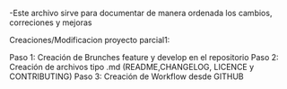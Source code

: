 
-Este archivo sirve para documentar de manera ordenada los cambios, correciones y mejoras

Creaciones/Modificacion proyecto parcial1:

Paso 1: Creación de Brunches feature y develop en el repositorio
Paso 2: Creación de archivos tipo .md (README,CHANGELOG, LICENCE y CONTRIBUTING)
Paso 3: Creación de Workflow desde GITHUB

